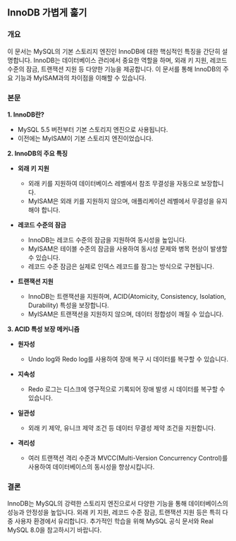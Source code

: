 ## InnoDB 가볍게 훑기

### 개요
이 문서는 MySQL의 기본 스토리지 엔진인 InnoDB에 대한 핵심적인 특징을 간단히 설명합니다. InnoDB는 데이터베이스 관리에서 중요한 역할을 하며, 외래 키 지원, 레코드 수준의 잠금, 트랜잭션 지원 등 다양한 기능을 제공합니다. 이 문서를 통해 InnoDB의 주요 기능과 MyISAM과의 차이점을 이해할 수 있습니다.

### 본문

**1. InnoDB란?**
- MySQL 5.5 버전부터 기본 스토리지 엔진으로 사용됩니다.
- 이전에는 MyISAM이 기본 스토리지 엔진이었습니다.

**2. InnoDB의 주요 특징**

- **외래 키 지원**
  - 외래 키를 지원하여 데이터베이스 레벨에서 참조 무결성을 자동으로 보장합니다.
  - MyISAM은 외래 키를 지원하지 않으며, 애플리케이션 레벨에서 무결성을 유지해야 합니다.

- **레코드 수준의 잠금**
  - InnoDB는 레코드 수준의 잠금을 지원하여 동시성을 높입니다.
  - MyISAM은 테이블 수준의 잠금을 사용하여 동시성 문제와 병목 현상이 발생할 수 있습니다.
  - 레코드 수준 잠금은 실제로 인덱스 레코드를 잠그는 방식으로 구현됩니다.

- **트랜잭션 지원**
  - InnoDB는 트랜잭션을 지원하며, ACID(Atomicity, Consistency, Isolation, Durability) 특성을 보장합니다.
  - MyISAM은 트랜잭션을 지원하지 않으며, 데이터 정합성이 깨질 수 있습니다.

**3. ACID 특성 보장 메커니즘**

- **원자성**
  - Undo log와 Redo log를 사용하여 장애 복구 시 데이터를 복구할 수 있습니다.

- **지속성**
  - Redo 로그는 디스크에 영구적으로 기록되어 장애 발생 시 데이터를 복구할 수 있습니다.

- **일관성**
  - 외래 키 제약, 유니크 제약 조건 등 데이터 무결성 제약 조건을 지원합니다.

- **격리성**
  - 여러 트랜잭션 격리 수준과 MVCC(Multi-Version Concurrency Control)를 사용하여 데이터베이스의 동시성을 향상시킵니다.

### 결론
InnoDB는 MySQL의 강력한 스토리지 엔진으로서 다양한 기능을 통해 데이터베이스의 성능과 안정성을 높입니다. 외래 키 지원, 레코드 수준 잠금, 트랜잭션 지원 등은 특히 다중 사용자 환경에서 유리합니다. 추가적인 학습을 위해 MySQL 공식 문서와 Real MySQL 8.0을 참고하시기 바랍니다.